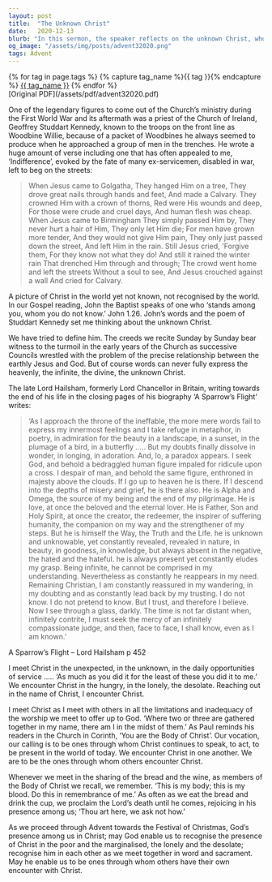 ```yaml
---
layout: post
title:  "The Unknown Christ"
date:   2020-12-13
blurb: "In this sermon, the speaker reflects on the unknown Christ, who is present yet elusive, infinite yet intimate. Drawing from the words of John the Baptist, the speaker encourages us to seek Christ in the unexpected, in service, and in each other. As we approach Christmas, we are reminded to recognize Christ in the marginalized and in our shared worship."
og_image: "/assets/img/posts/advent32020.png"
tags: Advent
---    
```

<div class="tag-pills">
  {% for tag in page.tags %}
    {% capture tag_name %}{{ tag }}{% endcapture %}
    <a href="{{ site.baseurl }}/tag/{{ tag_name }}" class="tag-pill">{{ tag_name }}</a>
  {% endfor %}
</div>
[Original PDF](/assets/pdf/advent32020.pdf)

One of the legendary figures to come out of the Church’s ministry during the First World War and its aftermath was a priest of the Church of Ireland, Geoffrey Studdart Kennedy, known to the troops on the front line as Woodbine Willie, because of a packet of Woodbines he always seemed to produce when he approached a group of men in the trenches. He wrote a huge amount of verse including one that has often appealed to me, ‘Indifference’, evoked by the fate of many ex-servicemen, disabled in war, left to beg on the streets:

> When Jesus came to Golgatha,
> They hanged Him on a tree,
> They drove great nails through hands and feet,
> And made a Calvary.
> They crowned Him with a crown of thorns,
> Red were His wounds and deep,
> For those were crude and cruel days,
> And human flesh was cheap.
> When Jesus came to Birmingham
> They simply passed Him by,
> They never hurt a hair of Him,
> They only let Him die;
> For men have grown more tender,
> And they would not give Him pain,
> They only just passed down the street,
> And left Him in the rain.
> Still Jesus cried, 'Forgive them,
> For they know not what they do!
> And still it rained the winter rain
> That drenched Him through and through;
> The crowd went home and left the streets
> Without a soul to see,
> And Jesus crouched against a wall
> And cried for Calvary.

A picture of Christ in the world yet not known, not recognised by the world. In our Gospel reading, John the Baptist speaks of one who ‘stands among you, whom you do not know.’ John 1.26. John’s words and the poem of Studdart Kennedy set me thinking about the unknown Christ.

We have tried to define him. The creeds we recite Sunday by Sunday bear witness to the turmoil in the early years of the Church as successive Councils wrestled with the problem of the precise relationship between the earthly Jesus and God. But of course words can never fully express the heavenly, the infinite, the divine, the unknown Christ.

The late Lord Hailsham, formerly Lord Chancellor in Britain, writing towards the end of his life in the closing pages of his biography ‘A Sparrow’s Flight’ writes:

> ‘As I approach the throne of the ineffable, the more mere words fail to express my innermost feelings and I take refuge in metaphor, in poetry, in admiration for the beauty in a landscape, in a sunset, in the plumage of a bird, in a butterfly ….. But my doubts finally dissolve in wonder, in longing, in adoration. And, lo, a paradox appears. I seek God, and behold a bedraggled human figure impaled for ridicule upon a cross. I despair of man, and behold the same figure, enthroned in majesty above the clouds. If I go up to heaven he is there. If I descend into the depths of misery and grief, he is there also. He is Alpha and Omega, the source of my being and the end of my pilgrimage. He is love, at once the beloved and the eternal lover. He is Father, Son and Holy Spirit, at once the creator, the redeemer, the inspirer of suffering humanity, the companion on my way and the strengthener of my steps. But he is himself the Way, the Truth and the Life. he is unknown and unknowable, yet constantly revealed, revealed in nature, in beauty, in goodness, in knowledge, but always absent in the negative, the hated and the hateful. he is always present yet constantly eludes my grasp. Being infinite, he cannot be comprised in my understanding. Nevertheless as constantly he reappears in my need. Remaining Christian, I am constantly reassured in my wandering, in my doubting and as constantly lead back by my trusting. I do not know. I do not pretend to know. But I trust, and therefore I believe. Now I see through a glass, darkly. The time is not far distant when, infinitely contrite, I must seek the mercy of an infinitely compassionate judge, and then, face to face, I shall know, even as I am known.’

A Sparrow’s Flight – Lord Hailsham p 452

I meet Christ in the unexpected, in the unknown, in the daily opportunities of service ….. ‘As much as you did it for the least of these you did it to me.’ We encounter Christ in the hungry, in the lonely, the desolate. Reaching out in the name of Christ, I encounter Christ.

I meet Christ as I meet with others in all the limitations and inadequacy of the worship we meet to offer up to God. ‘Where two or three are gathered together in my name, there am I in the midst of them.’ As Paul reminds his readers in the Church in Corinth, ‘You are the Body of Christ’. Our vocation, our calling is to be ones through whom Christ continues to speak, to act, to be present in the world of today. We encounter Christ in one another. We are to be the ones through whom others encounter Christ.

Whenever we meet in the sharing of the bread and the wine, as members of the Body of Christ we recall, we remember. ‘This is my body; this is my blood. Do this in remembrance of me.’ As often as we eat the bread and drink the cup, we proclaim the Lord’s death until he comes, rejoicing in his presence among us; ‘Thou art here, we ask not how.’

As we proceed through Advent towards the Festival of Christmas, God’s presence among us in Christ; may God enable us to recognise the presence of Christ in the poor and the marginalised, the lonely and the desolate; recognise him in each other as we meet together in word and sacrament. May he enable us to be ones through whom others have their own encounter with Christ.
